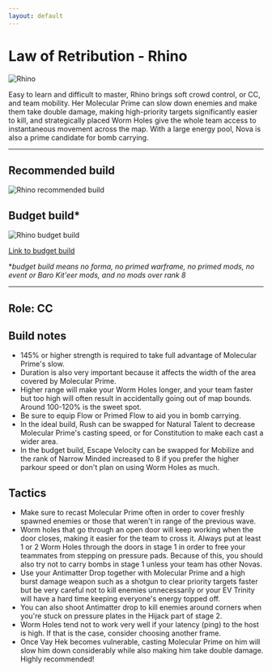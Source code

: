 ```yaml
---
layout: default
---
```

# Law of Retribution - Rhino

![Rhino](https://i.imgur.com/pnfxSi2.png)

Easy to learn and difficult to master, Rhino brings soft crowd control, or CC, and team mobility. Her Molecular Prime can slow down enemies and make them take double damage, making high-priority targets significantly easier to kill, and strategically placed Worm Holes give the whole team access to instantaneous movement across the map. With a large energy pool, Nova is also a prime candidate for bomb carrying.

* * *

## Recommended build

![Rhino recommended build](https://i.imgur.com/R2lg2vV.jpg)

## Budget build*

![Rhino budget build](https://i.imgur.com/SpfCQHM.png)

[Link to budget build](http://warframe-builder.com/Warframes/Builder/Nova/t_30_0200020030_4-3-5-6-5-5-7-0-5-14-1-5-34-8-5-49-4-6-57-2-5-520-7-3-615-6-5_7-9-14-5-57-15-4-9-49-12-6-6-615-9-520-9-34-14-f-f_0/en/1-0-13/)

*_budget build means no forma, no primed warframe, no primed mods, no event or Baro Kit'eer mods, and no mods over rank 8_

* * *

## Role: CC

## Build notes

* 145% or higher strength is required to take full advantage of Molecular Prime's slow.
* Duration is also very important because it affects the width of the area covered by Molecular Prime.
* Higher range will make your Worm Holes longer, and your team faster but too high will often result in accidentally going out of map bounds. Around 100-120% is the sweet spot.
* Be sure to equip Flow or Primed Flow to aid you in bomb carrying.
* In the ideal build, Rush can be swapped for Natural Talent to decrease Molecular Prime's casting speed, or for Constitution to make each cast a wider area.
* In the budget build, Escape Velocity can be swapped for Mobilize and the rank of Narrow Minded increased to 8 if you prefer the higher parkour speed or don't plan on using Worm Holes as much.

## Tactics

* Make sure to recast Molecular Prime often in order to cover freshly spawned enemies or those that weren't in range of the previous wave.
* Worm holes that go through an open door will keep working when the door closes, making it easier for the team to cross it. Always put at least 1 or 2 Worm Holes through the doors in stage 1 in order to free your teammates from stepping on pressure pads. Because of this, you should also try not to carry bombs in stage 1 unless your team has other Novas.
* Use your Antimatter Drop together with Molecular Prime and a high burst damage weapon such as a shotgun to clear priority targets faster but be very careful not to kill enemies unnecessarily or your EV Trinity will have a hard time keeping everyone's energy topped off.
* You can also shoot Antimatter drop to kill enemies around corners when you're stuck on pressure plates in the Hijack part of stage 2.
* Worm Holes tend not to work very well if your latency (ping) to the host is high. If that is the case, consider choosing another frame.
* Once Vay Hek becomes vulnerable, casting Molecular Prime on him will slow him down considerably while also making him take double damage. Highly recommended!
